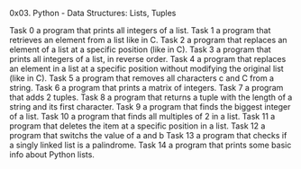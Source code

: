 0x03. Python - Data Structures: Lists, Tuples

Task 0  a program that prints all integers of a list.
Task 1  a program that retrieves an element from a list like in C.
Task 2  a program that replaces an element of a list at a specific position (like in C).
Task 3  a program that prints all integers of a list, in reverse order.
Task 4  a program that replaces an element in a list at a specific
        position without modifying the original list (like in C).
Task 5  a program that removes all characters c and C from a string.
Task 6  a program that prints a matrix of integers.
Task 7  a program that adds 2 tuples.
Task 8  a program that returns a tuple with the length of a string and its first character.
Task 9  a program that finds the biggest integer of a list.
Task 10 a program that finds all multiples of 2 in a list.
Task 11 a program that deletes the item at a specific position in a list.
Task 12 a program that switchs the value of a and b
Task 13 a program that checks if a singly linked list is a palindrome.
Task 14 a program that prints some basic info about Python lists.
